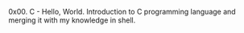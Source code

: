 0x00. C - Hello, World. Introduction to C programming language and merging it with my knowledge in shell.
